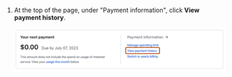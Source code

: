 1. At the top of the page, under "Payment information", click **View payment history**.

   ![Screenshot of the top of the payment information settings page. Under "Payment information", the "View payment history" link is outlined in orange.](/assets/images/help/billing/view-payment-history-link-personal-account.png)
